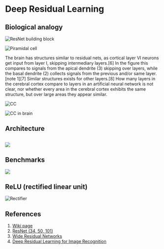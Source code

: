 # Deep Residual Learning

## Biological analogy

![ResNet building block](https://neurohive.io/wp-content/uploads/2019/01/resnet-570x328.png)

![Piramidal cell](https://upload.wikimedia.org/wikipedia/commons/thumb/c/c1/Piramidal_cell.svg/800px-Piramidal_cell.svg.png)

The brain has structures similar to residual nets, as cortical layer VI neurons get input from layer I, skipping intermediary layers.[6] In the figure this compares to signals from the apical dendrite (3) skipping over layers, while the basal dendrite (2) collects signals from the previous and/or same layer.[note 1][7] Similar structures exists for other layers.[8] How many layers in the cerebral cortex compare to layers in an artificial neural network is not clear, nor whether every area in the cerebral cortex exhibits the same structure, but over large areas they appear similar.

![CC](https://camo.githubusercontent.com/a80105da49b0237b63c2db8f63802be48852f724/68747470733a2f2f63312e737461746963666c69636b722e636f6d2f332f323734372f343138373238343231315f313563323331316131612e6a7067)

![CC in brain](https://opendatascience.com/wp-content/uploads/2017/08/corticalColumn.jpg)

## Architecture 

![]()

![](https://neurohive.io/wp-content/uploads/2019/01/resnet-architectures-34-101.png)

## Benchmarks

![](https://neurohive.io/wp-content/uploads/2019/01/resnet-training-results-770x254.png)

## ReLU (rectified linear unit)

![Rectifier](https://www.codeproject.com/KB/AI/1220276/ReLU-r-700.png)


## References

1. [Wiki page](https://en.wikipedia.org/wiki/Residual_neural_network)
1. [ResNet (34, 50, 101)](https://neurohive.io/en/popular-networks/resnet/)
1. [Wide Residual Networks](https://arxiv.org/pdf/1605.07146.pdf)
1. [Deep Residual Learning for Image Recognition](https://arxiv.org/pdf/1512.03385.pdf)
